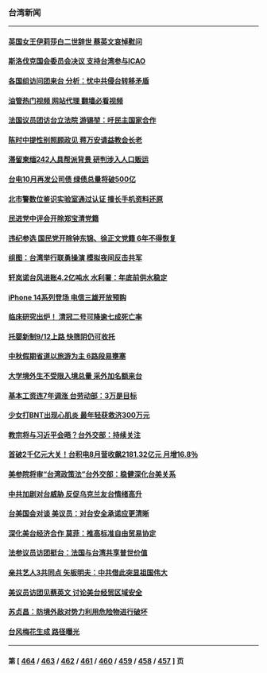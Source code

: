 ### 台湾新闻
---
#### [英国女王伊莉莎白二世辞世 蔡英文哀悼慰问](../../pages/ncid1349361/n13820755.md?09091645) 
#### [斯洛伐克国会委员会决议 支持台湾参与ICAO](../../pages/ncid1349361/n13820723.md?09091645) 
#### [各国组访问团来台 分析：忧中共侵台转移矛盾](../../pages/ncid1349361/n13819749.md?09091645) 
#### [油管热门视频 网站代理 翻墙必看视频](http://209.222.30.114:81/youtube.html?09091645)
#### [法国议员团访台立法院 游锡堃：吁民主国家合作](../../pages/ncid1349361/n13820081.md?09091645) 
#### [陈时中提性别照顾政见 蒋万安请益教会长老](../../pages/ncid1349361/n13820231.md?09091645) 
#### [滞留柬缅242人具帮派背景 研判涉入人口贩运](../../pages/ncid1349361/n13820220.md?09091645) 
#### [台电10月再发公司债 绿债总量将破500亿](../../pages/ncid1349361/n13820229.md?09091645) 
#### [北市警数位鉴识实验室通过认证 擅长手机资料还原](../../pages/ncid1349361/n13820227.md?09091645) 
#### [民进党中评会开除郑宝清党籍](../../pages/ncid1349361/n13820226.md?09091645) 
#### [违纪参选 国民党开除钟东锦、徐正文党籍 6年不得恢复](../../pages/ncid1349361/n13820224.md?09091645) 
#### [组图：台湾举行联勇操演 模拟夜间反击共军](../../pages/ncid1349361/n13819947.md?09091645) 
#### [轩岚诺台风进账4.2亿吨水 水利署：年底前供水稳定](../../pages/ncid1349361/n13820155.md?09091645) 
#### [iPhone 14系列登场 电信三雄开放预购](../../pages/ncid1349361/n13820156.md?09091645) 
#### [临床研究出炉！ 清冠二号可降逾七成死亡率](../../pages/ncid1349361/n13820141.md?09091645) 
#### [托婴新制9/12上路 快筛阴仍可收托](../../pages/ncid1349361/n13820149.md?09091645) 
#### [中秋假期省道以旅游为主 6路段易壅塞](../../pages/ncid1349361/n13820140.md?09091645) 
#### [大学境外生不受限入境总量 采外加名额来台](../../pages/ncid1349361/n13820144.md?09091645) 
#### [基本工资连7年调涨 台劳动部：3万是目标](../../pages/ncid1349361/n13820163.md?09091645) 
#### [少女打BNT出现心肌炎 最年轻获救济300万元](../../pages/ncid1349361/n13820160.md?09091645) 
#### [教宗将与习近平会晤？台外交部：持续关注](../../pages/ncid1349361/n13820043.md?09091645) 
#### [首破2千亿元大关！台积电8月营收飙2181.32亿元 月增16.8％](../../pages/ncid1349361/n13820105.md?09091645) 
#### [美参院将审“台湾政策法”台外交部：稳健深化台美关系](../../pages/ncid1349361/n13820013.md?09091645) 
#### [中共加剧对台威胁 反促乌克兰友台情绪高升](../../pages/ncid1349361/n13819946.md?09091645) 
#### [台美国会对谈 美议员：对台安全承诺应更清晰](../../pages/ncid1349361/n13819995.md?09091645) 
#### [深化美台经济合作 莫菲：推高标准自由贸易协定](../../pages/ncid1349361/n13819990.md?09091645) 
#### [法参议员访团挺台：法国与台湾共享普世价值](../../pages/ncid1349361/n13819969.md?09091645) 
#### [亲共艺人3共同点 矢板明夫：中共借此突显祖国伟大](../../pages/ncid1349361/n13819943.md?09091645) 
#### [美议员访团见蔡英文 讨论美台经贸区域安全](../../pages/ncid1349361/n13819846.md?09091645) 
#### [苏贞昌：防境外敌对势力利用危险物进行破坏](../../pages/ncid1349361/n13819699.md?09091645) 
#### [台风梅花生成 路径曝光](../../pages/ncid1349361/n13819857.md?09091645) 

---
#### 第 [ [464](./464.md?09091645) / [463](./463.md?09091645) / [462](./462.md?09091645) / [461](./461.md?09091645) / [460](./460.md?09091645) / [459](./459.md?09091645) / [458](./458.md?09091645) / [457](./457.md?09091645) ] 页
